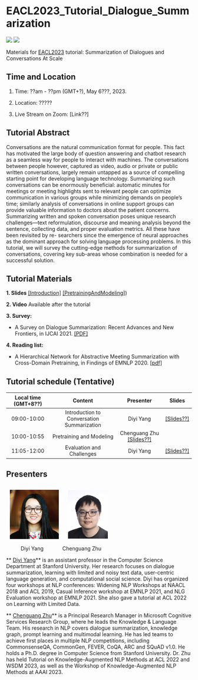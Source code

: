 # EACL2023_Tutorial_Dialogue_Summarization

![](https://img.shields.io/badge/Status-building-brightgreen) ![](https://img.shields.io/badge/PRs-Welcome-red) 

Materials for [EACL2023](https://2023.eacl.org/) tutorial: Summarization of Dialogues and Conversations At Scale

## Time and Location

1. Time: ??am - ??pm (GMT+?), May 6???, 2023.

2. Location: ?????

3. Live Stream on Zoom: [Link??]

## Tutorial Abstract 
Conversations are the natural communication format for people. This fact has motivated the large body of question answering and chatbot research as a seamless way for people to interact with machines. The conversations between people however, captured as video, audio or private or public written conversations, largely remain untapped as a source of compelling starting point for developing language technology. Summarizing such conversations can be enormously beneficial: automatic minutes for meetings or meeting highlights sent to relevant people can optimize communication in various groups while minimizing demands on people’s time; similarly analysis of conversations in online support groups can provide valuable information to doctors about the patient concerns.
Summarizing written and spoken conversation poses unique research challenges—text reformulation, discourse and meaning analysis beyond the sentence, collecting data, and proper evaluation metrics. All these have been revisited by re- searchers since the emergence of neural approaches as the dominant approach for solving language processing problems. In this tutorial, we will survey the cutting-edge methods for summarization of conversations, covering key sub-areas whose combination is needed for a successful solution.


## Tutorial Materials

**1. Slides** [\[Introduction\]](https://github.com/zcgzcgzcg1/WSDM2023_Knowledge_NLP_Tutorial/blob/main/files/PART1_Introduction.pdf) [\[PretrainingAndModeling\]](https://github.com/zcgzcgzcg1/WSDM2023_Knowledge_NLP_Tutorial/blob/main/files/PART2_Knowledge_in_NLU.pdf))

**2. Video** Available after the tutorial

**3. Survey:** 

- A Survey on Dialogue Summarization: Recent Advances and New Frontiers, in IJCAI 2021. [\[PDF\]](https://arxiv.org/pdf/2107.03175.pdf)

**4. Reading list:**

- A Hierarchical Network for Abstractive Meeting Summarization with Cross-Domain Pretraining, in Findings of EMNLP 2020. [\[pdf\]](https://aclanthology.org/2020.findings-emnlp.19.pdf) 


## Tutorial schedule (Tentative)

| Local time (GMT+8??) | Content | Presenter | Slides |
| :---: | :---: | :---: | :---: |
| 09:00-10:00 | Introduction to Conversation Summarization | Diyi Yang | [\[Slides??\]](https://github.com/zcgzcgzcg1/WSDM2023_Knowledge_NLP_Tutorial/blob/main/files/PART1_Introduction.pdf) |
| 10:00-10:55 | Pretraining and Modeling | Chenguang Zhu [\[Slides??\]](https://github.com/zcgzcgzcg1/WSDM2023_Knowledge_NLP_Tutorial/blob/main/files/PART4_Knowledge_in_NLG.pdf) |
| 11:05-12:00 | Evaluation and Challenges | Diyi Yang | [\[Slides??\]](https://github.com/zcgzcgzcg1/WSDM2023_Knowledge_NLP_Tutorial/blob/main/files/PART5_Conclusion.pdf) |

## Presenters

## &nbsp; <img src="imgs/Diyi.jpg" height="133" align=center> &nbsp; &nbsp; <img src="imgs/Chenguang.jpg" width="108" align=center> &nbsp;  

&nbsp; &nbsp; &nbsp; &nbsp; &nbsp; Diyi Yang &nbsp; &nbsp; &nbsp; &nbsp; &nbsp; &nbsp; Chenguang Zhu

** [Diyi Yang](https://cs.stanford.edu/~diyiy/)** is an assistant professor in the Computer Science Department at Stanford University. Her research focuses on dialogue summarization, learning with limited and noisy text data, user-centric language generation, and computational social science. Diyi has organized four workshops at NLP conferences: Widening NLP Workshops at NAACL 2018 and ACL 2019, Casual Inference workshop at EMNLP 2021, and NLG Evaluation workshop at EMNLP 2021. She also gave a tutorial at ACL 2022 on Learning with Limited Data.

** [Chenguang Zhu](https://www.microsoft.com/en-us/research/people/chezhu/)** is a Principal Research Manager in Microsoft Cognitive Services Research Group, where he leads the Knowledge & Language Team. His research in NLP covers dialogue summarization, knowledge graph, prompt learning and multimodal learning. He has led teams to achieve first places in multiple NLP competitions, including CommonsenseQA, CommonGen, FEVER, CoQA, ARC and SQuAD v1.0. He holds a Ph.D. degree in Computer Science from Stanford University. Dr. Zhu has held Tutorial on Knowledge-Augmented NLP Methods at ACL 2022 and WSDM 2023, as well as the Workshop of Knowledge-Augmented NLP Methods at AAAI 2023.
